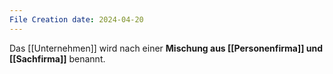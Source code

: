 ```yaml
---
File Creation date: 2024-04-20
---
```

Das [[Unternehmen]] wird nach einer **Mischung aus [[Personenfirma]] und [[Sachfirma]]** benannt.